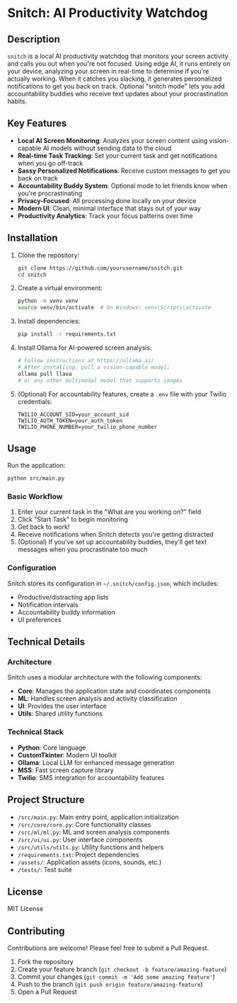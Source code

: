 # Snitch: AI Productivity Watchdog

## Description

`snitch` is a local AI productivity watchdog that monitors your screen activity and calls you out when you're not focused. Using edge AI, it runs entirely on your device, analyzing your screen in real-time to determine if you're actually working. When it catches you slacking, it generates personalized notifications to get you back on track. Optional "snitch mode" lets you add accountability buddies who receive text updates about your procrastination habits.

## Key Features

- **Local AI Screen Monitoring**: Analyzes your screen content using vision-capable AI models without sending data to the cloud
- **Real-time Task Tracking**: Set your current task and get notifications when you go off-track
- **Sassy Personalized Notifications**: Receive custom messages to get you back on track
- **Accountability Buddy System**: Optional mode to let friends know when you're procrastinating
- **Privacy-Focused**: All processing done locally on your device
- **Modern UI**: Clean, minimal interface that stays out of your way
- **Productivity Analytics**: Track your focus patterns over time

## Installation

1. Clone the repository:
   ```bash
   git clone https://github.com/yourusername/snitch.git
   cd snitch
   ```

2. Create a virtual environment:
   ```bash
   python -m venv venv
   source venv/bin/activate  # On Windows: venv\Scripts\activate
   ```

3. Install dependencies:
   ```bash
   pip install -r requirements.txt
   ```

4. Install Ollama for AI-powered screen analysis:
   ```bash
   # Follow instructions at https://ollama.ai/
   # After installing, pull a vision-capable model:
   ollama pull llava
   # or any other multimodal model that supports images
   ```

5. (Optional) For accountability features, create a `.env` file with your Twilio credentials:
   ```
   TWILIO_ACCOUNT_SID=your_account_sid
   TWILIO_AUTH_TOKEN=your_auth_token
   TWILIO_PHONE_NUMBER=your_twilio_phone_number
   ```

## Usage

Run the application:
```bash
python src/main.py
```

### Basic Workflow

1. Enter your current task in the "What are you working on?" field
2. Click "Start Task" to begin monitoring
3. Get back to work!
4. Receive notifications when Snitch detects you're getting distracted
5. (Optional) If you've set up accountability buddies, they'll get text messages when you procrastinate too much

### Configuration

Snitch stores its configuration in `~/.snitch/config.json`, which includes:

- Productive/distracting app lists
- Notification intervals
- Accountability buddy information
- UI preferences

## Technical Details

### Architecture

Snitch uses a modular architecture with the following components:

- **Core**: Manages the application state and coordinates components
- **ML**: Handles screen analysis and activity classification
- **UI**: Provides the user interface
- **Utils**: Shared utility functions

### Technical Stack

- **Python**: Core language
- **CustomTkinter**: Modern UI toolkit
- **Ollama**: Local LLM for enhanced message generation
- **MSS**: Fast screen capture library
- **Twilio**: SMS integration for accountability features

## Project Structure

- `/src/main.py`: Main entry point, application initialization
- `/src/core/core.py`: Core functionality classes
- `/src/ml/ml.py`: ML and screen analysis components
- `/src/ui/ui.py`: User interface components
- `/src/utils/utils.py`: Utility functions and helpers
- `/requirements.txt`: Project dependencies
- `/assets/`: Application assets (icons, sounds, etc.)
- `/tests/`: Test suite

## License

MIT License

## Contributing

Contributions are welcome! Please feel free to submit a Pull Request.

1. Fork the repository
2. Create your feature branch (`git checkout -b feature/amazing-feature`)
3. Commit your changes (`git commit -m 'Add some amazing feature'`)
4. Push to the branch (`git push origin feature/amazing-feature`)
5. Open a Pull Request